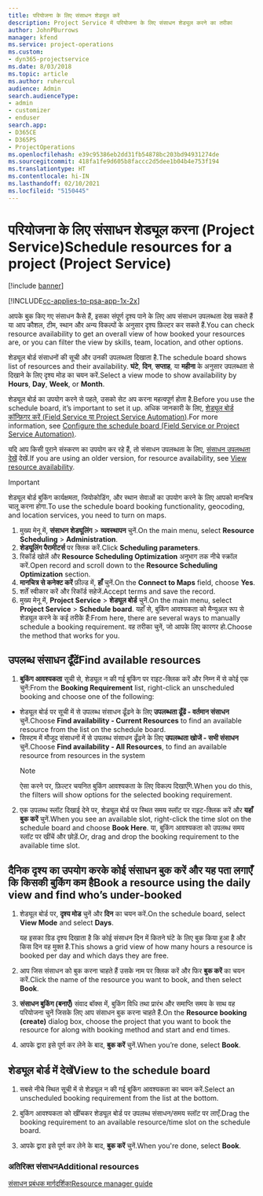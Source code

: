 ```yaml
---
title: परियोजना के लिए संसाधन शेड्यूल करें
description: Project Service में परियोजना के लिए संसाधन शेड्यूल करने का तरीका
author: JohnPBurrows
manager: kfend
ms.service: project-operations
ms.custom:
- dyn365-projectservice
ms.date: 8/03/2018
ms.topic: article
ms.author: ruhercul
audience: Admin
search.audienceType:
- admin
- customizer
- enduser
search.app:
- D365CE
- D365PS
- ProjectOperations
ms.openlocfilehash: e39c95386eb2dd31fb54878bc203bd94931274de
ms.sourcegitcommit: 418fa1fe9d605b8faccc2d5dee1b04b4e753f194
ms.translationtype: HT
ms.contentlocale: hi-IN
ms.lasthandoff: 02/10/2021
ms.locfileid: "5150445"
---
```

# <a name="schedule-resources-for-a-project-project-service"></a><span data-ttu-id="d721a-103">परियोजना के लिए संसाधन शेड्यूल करना (Project Service)</span><span class="sxs-lookup"><span data-stu-id="d721a-103">Schedule resources for a project (Project Service)</span></span>

[!include [banner](../includes/psa-now-project-operations.md)]

[!INCLUDE[cc-applies-to-psa-app-1x-2x](../includes/cc-applies-to-psa-app-1x-2x.md)]

<span data-ttu-id="d721a-104">आपके बुक किए गए संसाधन कैसे हैं, इसका संपूर्ण दृश्य पाने के लिए आप संसाधन उपलब्धता देख सकते हैं या आप कौशल, टीम, स्थान और अन्य विकल्पों के अनुसार दृश्य फ़िल्टर कर सकते हैं.</span><span class="sxs-lookup"><span data-stu-id="d721a-104">You can check resource availability to get an overall view of how booked your resources are, or you can filter the view by skills, team, location, and other options.</span></span>  
  
<span data-ttu-id="d721a-105">शेड्यूल बोर्ड संसाधनों की सूची और उनकी उपलब्धता दिखाता है.</span><span class="sxs-lookup"><span data-stu-id="d721a-105">The schedule board shows list of resources and their availability.</span></span> <span data-ttu-id="d721a-106">**घंटे**, **दिन**, **सप्ताह**, या **महीना** के अनुसार उपलब्धता से दिखाने के लिए दृश्य मोड का चयन करें.</span><span class="sxs-lookup"><span data-stu-id="d721a-106">Select a view mode to show availability by **Hours**, **Day**, **Week**, or **Month**.</span></span>  
  
<span data-ttu-id="d721a-107">शेड्यूल बोर्ड का उपयोग करने से पहले, उसको सेट अप करना महत्वपूर्ण होता है.</span><span class="sxs-lookup"><span data-stu-id="d721a-107">Before you use the schedule board, it’s important to set it up.</span></span> <span data-ttu-id="d721a-108">अधिक जानकारी के लिए, [शेड्यूल बोर्ड कॉन्फ़िगर करें (Field Service या Project Service Automation)](https://docs.microsoft.com/dynamics365/field-service/configure-schedule-board).</span><span class="sxs-lookup"><span data-stu-id="d721a-108">For more information, see [Configure the schedule board (Field Service or Project Service Automation)](https://docs.microsoft.com/dynamics365/field-service/configure-schedule-board).</span></span>
  
<span data-ttu-id="d721a-109">यदि आप किसी पुराने संस्करण का उपयोग कर रहे हैं, तो संसाधन उपलब्धता के लिए, [संसाधन उपलब्धता देखें](../psa/view-resource-availability.md) देखें.</span><span class="sxs-lookup"><span data-stu-id="d721a-109">If you are using an older version, for resource availability, see [View resource availability](../psa/view-resource-availability.md).</span></span>  

> [!IMPORTANT]
>  <span data-ttu-id="d721a-110">शेड्यूल बोर्ड बुकिंग कार्यक्षमता, जियोकोडिंग, और स्‍थान सेवाओं का उपयोग करने के लिए आपको मानचित्र चालू करना होगा.</span><span class="sxs-lookup"><span data-stu-id="d721a-110">To use the schedule board booking functionality, geocoding, and location services, you need to turn on maps.</span></span>  
> 
> 1. <span data-ttu-id="d721a-111">मुख्य मेनू में, **संसाधन शेड्यूलिंग** > **व्यवस्थापन** चुनें.</span><span class="sxs-lookup"><span data-stu-id="d721a-111">On the main menu, select **Resource Scheduling** > **Administration**.</span></span>  
> 2. <span data-ttu-id="d721a-112">**शेड्यूलिंग पैरामीटर्स** पर क्लिक करें.</span><span class="sxs-lookup"><span data-stu-id="d721a-112">Click **Scheduling parameters**.</span></span>  
> 3. <span data-ttu-id="d721a-113">रिकॉर्ड खोलें और **Resource Scheduling Optimization** अनुभाग तक नीचे स्क्रॉल करें.</span><span class="sxs-lookup"><span data-stu-id="d721a-113">Open record and scroll down to the **Resource Scheduling Optimization** section.</span></span>  
> 4. <span data-ttu-id="d721a-114">**मानचित्र से कनेक्ट करें** फ़ील्ड में, **हाँ** चुनें.</span><span class="sxs-lookup"><span data-stu-id="d721a-114">On the **Connect to Maps** field, choose **Yes**.</span></span>  
> 5. <span data-ttu-id="d721a-115">शर्तें स्वीकार करें और रिकॉर्ड सहेजें.</span><span class="sxs-lookup"><span data-stu-id="d721a-115">Accept terms and save the record.</span></span>  
> 6. <span data-ttu-id="d721a-116">मुख्य मेनू में, **Project Service** > **शेड्यूल बोर्ड** चुनें.</span><span class="sxs-lookup"><span data-stu-id="d721a-116">On the main menu, select **Project Service** > **Schedule board**.</span></span> <span data-ttu-id="d721a-117">यहाँ से, बुकिंग आवश्यकता को मैन्युअल रूप से शेड्यूल करने के कई तरीके हैं:</span><span class="sxs-lookup"><span data-stu-id="d721a-117">From here, there are several ways to manually schedule a booking requirement.</span></span> <span data-ttu-id="d721a-118">वह तरीका चुनें, जो आपके लिए कारगर हो.</span><span class="sxs-lookup"><span data-stu-id="d721a-118">Choose the method that works for you.</span></span>
  
## <a name="find-available-resources"></a><span data-ttu-id="d721a-119">उपलब्ध संसाधन ढूँढें</span><span class="sxs-lookup"><span data-stu-id="d721a-119">Find available resources</span></span>

1.  <span data-ttu-id="d721a-120">**बुकिंग आवश्यकता** सूची से, शेड्यूल न की गई बुकिंग पर राइट-क्लिक करें और निम्न में से कोई एक चुनें:</span><span class="sxs-lookup"><span data-stu-id="d721a-120">From the **Booking Requirement** list, right-click an unscheduled booking and choose one of the following:</span></span>  
  
- <span data-ttu-id="d721a-121">शेड्यूल बोर्ड पर सूची में से उपलब्ध संसाधन ढूँढने के लिए **उपलब्धता ढूँढें - वर्तमान संसाधन** चुनें.</span><span class="sxs-lookup"><span data-stu-id="d721a-121">Choose **Find availability - Current Resources** to find an available resource from the list on the schedule board.</span></span>  
- <span data-ttu-id="d721a-122">सिस्टम में मौजूद संसाधनों में से उपलब्ध संसाधन ढूँढने के लिए **उपलब्धता खोजें - सभी संसाधन** चुनें.</span><span class="sxs-lookup"><span data-stu-id="d721a-122">Choose **Find availability - All Resources**, to find an available resource from resources in the system</span></span>  
   > [!NOTE]
   >  <span data-ttu-id="d721a-123">ऐसा करने पर, फ़िल्टर चयनित बुकिंग आवश्यकता के लिए विकल्प दिखाएँगे.</span><span class="sxs-lookup"><span data-stu-id="d721a-123">When you do this, the filters will show options for the selected booking requirement.</span></span>  
  
2. <span data-ttu-id="d721a-124">एक उपलब्ध स्लॉट दिखाई देने पर, शेड्यूल बोर्ड पर स्थित समय स्लॉट पर राइट-क्लिक करें और **यहाँ बुक करें** चुनें.</span><span class="sxs-lookup"><span data-stu-id="d721a-124">When you see an available slot, right-click the time slot on the schedule board and choose **Book Here**.</span></span> <span data-ttu-id="d721a-125">या, बुकिंग आवश्यकता को उपलब्ध समय स्लॉट पर खींचें और छोड़ें.</span><span class="sxs-lookup"><span data-stu-id="d721a-125">Or, drag and drop the booking requirement to the available time slot.</span></span>  
  

## <a name="book-a-resource-using-the-daily-view-and-find-whos-under-booked"></a><span data-ttu-id="d721a-126">दैनिक दृश्य का उपयोग करके कोई संसाधन बुक करें और यह पता लगाएँ कि किसकी बुकिंग कम है</span><span class="sxs-lookup"><span data-stu-id="d721a-126">Book a resource using the daily view and find who’s under-booked</span></span>
  
1.  <span data-ttu-id="d721a-127">शेड्यूल बोर्ड पर, **दृश्य मोड** चुनें और **दिन** का चयन करें.</span><span class="sxs-lookup"><span data-stu-id="d721a-127">On the schedule board, select **View Mode** and select **Days**.</span></span>  
  
    <span data-ttu-id="d721a-128">यह इसका ग्रिड दृश्य दिखाता है कि कोई संसाधन दिन में कितने घंटे के लिए बुक किया हुआ है और किस दिन वह मुक्त है.</span><span class="sxs-lookup"><span data-stu-id="d721a-128">This shows a grid view of how many hours a resource is booked per day and which days they are free.</span></span>  
  
2.  <span data-ttu-id="d721a-129">आप जिस संसाधन को बुक करना चाहते हैं उसके नाम पर क्लिक करें और फिर **बुक करें** का चयन करें.</span><span class="sxs-lookup"><span data-stu-id="d721a-129">Click the name of the resource you want to book, and then select **Book**.</span></span>  
  
3.  <span data-ttu-id="d721a-130">**संसाधन बुकिंग (बनाएँ)** संवाद बॉक्स में, बुकिंग विधि तथा प्रारंभ और समाप्ति समय के साथ वह परियोजना चुनें जिसके लिए आप संसाधन बुक करना चाहते हैं.</span><span class="sxs-lookup"><span data-stu-id="d721a-130">On the **Resource booking (create)** dialog box, choose the project that you want to book the resource for along with booking method and start and end times.</span></span>  
  
4.  <span data-ttu-id="d721a-131">आपके द्वारा इसे पूर्ण कर लेने के बाद, **बुक करें** चुनें.</span><span class="sxs-lookup"><span data-stu-id="d721a-131">When you’re done, select **Book**.</span></span>  
  
## <a name="view-to-the-schedule-board"></a><span data-ttu-id="d721a-132">शेड्यूल बोर्ड में देखें</span><span class="sxs-lookup"><span data-stu-id="d721a-132">View to the schedule board</span></span>
  
1.  <span data-ttu-id="d721a-133">सबसे नीचे स्थित सूची में से शेड्यूल न की गई बुकिंग आवश्यकता का चयन करें.</span><span class="sxs-lookup"><span data-stu-id="d721a-133">Select an unscheduled booking requirement from the list at the bottom.</span></span>  
  
2.  <span data-ttu-id="d721a-134">बुकिंग आवश्यकता को खींचकर शेड्यूल बोर्ड पर उपलब्‍ध संसाधन/समय स्‍लॉट पर लाएँ.</span><span class="sxs-lookup"><span data-stu-id="d721a-134">Drag the booking requirement to an available resource/time slot on the schedule board.</span></span>  
  
3.  <span data-ttu-id="d721a-135">आपके द्वारा इसे पूर्ण कर लेने के बाद, **बुक करें** चुनें.</span><span class="sxs-lookup"><span data-stu-id="d721a-135">When you're done, select **Book**.</span></span>  
  
### <a name="additional-resources"></a><span data-ttu-id="d721a-136">अतिरिक्त संसाधन</span><span class="sxs-lookup"><span data-stu-id="d721a-136">Additional resources</span></span>  
 [<span data-ttu-id="d721a-137">संसाधन प्रबंधक मार्गदर्शिका</span><span class="sxs-lookup"><span data-stu-id="d721a-137">Resource manager guide</span></span>](../psa/resource-manager-guide.md)
